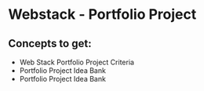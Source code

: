 # Webstack - Portfolio Project
## Concepts to get:
* Web Stack Portfolio Project Criteria
* Portfolio Project Idea Bank
* Portfolio Project Idea Bank
